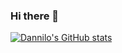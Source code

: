 ### Hi there 👋

<!--
**dannilopires/dannilopires** is a ✨ _special_ ✨ repository because its `README.md` (this file) appears on your GitHub profile.

Here are some ideas to get you started:

- 🔭 I’m currently working on ...
- 🌱 I’m currently learning ...
- 👯 I’m looking to collaborate on ...
- 🤔 I’m looking for help with ...
- 💬 Ask me about ...
- 📫 How to reach me: ...
- 😄 Pronouns: ...
- ⚡ Fun fact: ...
-->
[![Dannilo's GitHub stats](https://github-readme-stats.vercel.app/api?username=dannilopires&show_icons=true&theme=dark)](https://github.com/anuraghazra/github-readme-stats)
